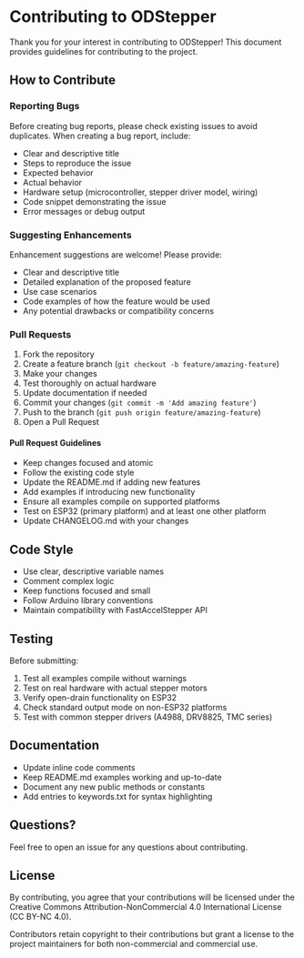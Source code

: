 # Contributing to ODStepper

Thank you for your interest in contributing to ODStepper! This document provides guidelines for contributing to the project.

## How to Contribute

### Reporting Bugs

Before creating bug reports, please check existing issues to avoid duplicates. When creating a bug report, include:

- Clear and descriptive title
- Steps to reproduce the issue
- Expected behavior
- Actual behavior
- Hardware setup (microcontroller, stepper driver model, wiring)
- Code snippet demonstrating the issue
- Error messages or debug output

### Suggesting Enhancements

Enhancement suggestions are welcome! Please provide:

- Clear and descriptive title
- Detailed explanation of the proposed feature
- Use case scenarios
- Code examples of how the feature would be used
- Any potential drawbacks or compatibility concerns

### Pull Requests

1. Fork the repository
2. Create a feature branch (`git checkout -b feature/amazing-feature`)
3. Make your changes
4. Test thoroughly on actual hardware
5. Update documentation if needed
6. Commit your changes (`git commit -m 'Add amazing feature'`)
7. Push to the branch (`git push origin feature/amazing-feature`)
8. Open a Pull Request

#### Pull Request Guidelines

- Keep changes focused and atomic
- Follow the existing code style
- Update the README.md if adding new features
- Add examples if introducing new functionality
- Ensure all examples compile on supported platforms
- Test on ESP32 (primary platform) and at least one other platform
- Update CHANGELOG.md with your changes

## Code Style

- Use clear, descriptive variable names
- Comment complex logic
- Keep functions focused and small
- Follow Arduino library conventions
- Maintain compatibility with FastAccelStepper API

## Testing

Before submitting:

1. Test all examples compile without warnings
2. Test on real hardware with actual stepper motors
3. Verify open-drain functionality on ESP32
4. Check standard output mode on non-ESP32 platforms
5. Test with common stepper drivers (A4988, DRV8825, TMC series)

## Documentation

- Update inline code comments
- Keep README.md examples working and up-to-date
- Document any new public methods or constants
- Add entries to keywords.txt for syntax highlighting

## Questions?

Feel free to open an issue for any questions about contributing.

## License

By contributing, you agree that your contributions will be licensed under the Creative Commons Attribution-NonCommercial 4.0 International License (CC BY-NC 4.0).

Contributors retain copyright to their contributions but grant a license to the project maintainers for both non-commercial and commercial use.
